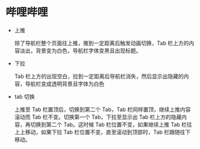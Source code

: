 # 哔哩哔哩

- 上推

    除了导航栏整个页面往上推，推到一定距离后触发动画切换，Tab 栏上方的内容淡出，背景变为白色，导航栏字体变黑且出现标题。

- 下拉

    Tab 栏上方的出现空白，拉到一定距离后导航栏消失，然后显示出隐藏的内容，导航栏变成透明背景且字体为白色

- tab 切换

    上推至 Tab 栏置顶后，切换到第二个 Tab，Tab 栏同样置顶，继续上推内容滚动而 Tab 栏不变。切换第一个 Tab，下拉至显示出 Tab 栏上方的隐藏内容，再切换到第二个 Tab。这时候 Tab 栏位置不变，如果继续上推 Tab 栏往上上移动，如果下拉 Tab 栏位置不变，直至滚动到顶部时，Tab 栏跟随往下移动。 
